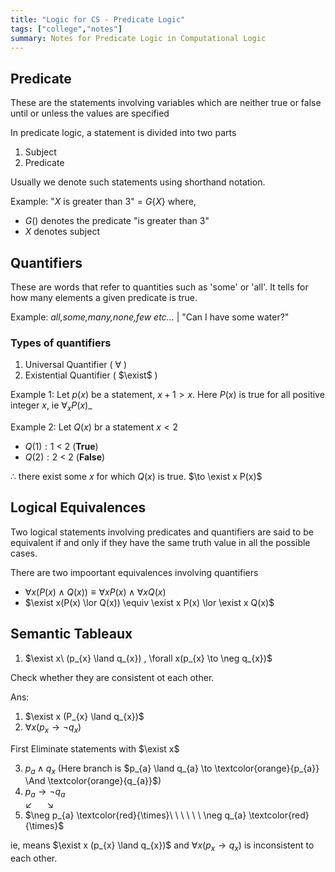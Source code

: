 ```yaml
---
title: "Logic for CS - Predicate Logic"
tags: ["college","notes"]
summary: Notes for Predicate Logic in Computational Logic
---
```


## Predicate
These are the statements involving variables which are neither true or false until or unless the values are specified

In predicate logic, a statement is divided into two parts
1. Subject
2. Predicate

Usually we denote such statements using shorthand notation.

Example: "$X$ is greater than 3" = $G\{X\}$ where, 
- $G()$ denotes the predicate "is greater than 3"
- $X$ denotes subject

## Quantifiers
These are words that refer to quantities such as 'some' or 'all'. It tells for how many elements a given predicate is true.

Example: *all,some,many,none,few etc...* | "Can I have some water?"

### Types of quantifiers
1. Universal Quantifier ( $\forall$ )
2. Existential Quantifier ( $\exist$ )

Example 1: 
Let $p(x)$ be a statement, $x+1 > x$. Here $P(x)$ is true for all positive integer $x$, ie $\forall_{x} P(x)$_

Example 2:
Let $Q(x)$ br a statement $x<2$
- $Q(1): 1\ < \ 2$ (**True**)
- $Q(2): 2 \ <\ 2$ (**False**)

$\therefore$ there exist some $x$ for which $Q(x)$ is true. $\to \exist x P(x)$

## Logical Equivalences
Two logical statements involving predicates and quantifiers are said to be equivalent if and only if they have the same truth value in all the possible cases.

There are two impoortant equivalences involving quantifiers
- $\forall x(P(x) \land Q(x)) \equiv \forall x P(x) \land \forall xQ(x)$
- $\exist x(P(x) \lor Q(x)) \equiv \exist x P(x) \lor \exist x Q(x)$

## Semantic Tableaux
1. $\exist x\ (p_{x} \land q_{x}) , \forall x(p_{x} \to \neg q_{x})$ 

Check whether they are consistent ot each other.

Ans: 
1. $\exist x (P_{x} \land q_{x})$
2. $\forall x (p_{x} \to \neg q_{x})$

First Eliminate statements with $\exist x$

3. $p_{a} \land q_{x}$ (Here branch is $p_{a} \land q_{a} \to \textcolor{orange}{p_{a}} \And \textcolor{orange}{q_{a}}$)
4. $p_{a} \to \neg q_{a}$  
$\swarrow \ \ \ \ \ \  \searrow$   
5. $\neg p_{a} \textcolor{red}{\times}\ \ \ \ \ \ \neg q_{a} \textcolor{red}{\times}$

ie, means $\exist x (p_{x} \land q_{x})$ and $\forall x (p_{x} \to q_{x})$ is inconsistent to each other.

